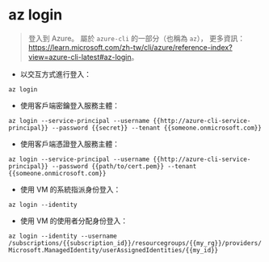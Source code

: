 # az login

> 登入到 Azure。
> 屬於 `azure-cli` 的一部分（也稱為 `az`），
> 更多資訊：<https://learn.microsoft.com/zh-tw/cli/azure/reference-index?view=azure-cli-latest#az-login>。

- 以交互方式進行登入：

`az login`

- 使用客戶端密鑰登入服務主體：

`az login --service-principal --username {{http://azure-cli-service-principal}} --password {{secret}} --tenant {{someone.onmicrosoft.com}}`

- 使用客戶端憑證登入服務主體：

`az login --service-principal --username {{http://azure-cli-service-principal}} --password {{path/to/cert.pem}} --tenant {{someone.onmicrosoft.com}}`

- 使用 VM 的系統指派身份登入：

`az login --identity`

- 使用 VM 的使用者分配身份登入：

`az login --identity --username /subscriptions/{{subscription_id}}/resourcegroups/{{my_rg}}/providers/Microsoft.ManagedIdentity/userAssignedIdentities/{{my_id}}`
